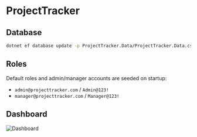 # ProjectTracker

## Database

```bash
dotnet ef database update -p ProjectTracker.Data/ProjectTracker.Data.csproj -s ProjectTracker.Web/ProjectTracker.Web.csproj
```

## Roles

Default roles and admin/manager accounts are seeded on startup:
- `admin@projecttracker.com` / `Admin@123!`
- `manager@projecttracker.com` / `Manager@123!`

## Dashboard

![Dashboard](docs/dashboard.png)